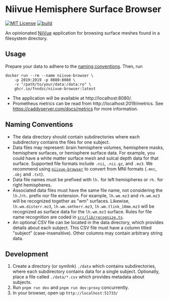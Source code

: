 # Niivue Hemisphere Surface Browser

[![MIT License](https://img.shields.io/github/license/fnndsc/niivue-browser)](./LICENSE)
[![build](https://github.com/FNNDSC/niivue-browser/actions/workflows/build.yml/badge.svg)](https://github.com/FNNDSC/niivue-browser/actions/workflows/build.yml)

An opinionated [NiiVue](https://github.com/niivue/niivue) application for browsing surface meshes found in a filesystem directory.

## Usage

Prepare your data to adhere to the [naming conventions](#naming-conventions). Then, run

```shell
docker run --rm --name niivue-browser \
    -p 2019:2019 -p 8080:8080 \
    -v "/path/to/your/data:/data:ro" \
    ghcr.io/fnndsc/niivue-browser:latest
```

- The application will be available at http://localhost:8080/.
- Prometheus metrics can be read from http://localhost:2019/metrics. See https://caddyserver.com/docs/metrics for more information.

## Naming Conventions

- The data directory should contain subdirectories where each subdirectory contains the files for one subject.
- Data files may represent: brain hemisphere volumes, hemisphere masks, hemisphere surfaces, or hemisphere surface data.
  For example, you could have a white matter surface mesh and sulcal depth data for that surface.
  Supported file formats include `.nii`, `.nii.gz`, and `.mz3`. We recommend using
  [`niivue-browser`](https://github.com/FNNDSC/niivue-browser/) to convert from MNI formats (`.mnc`, `.obj` and `.txt`).
- Data file names must be prefixed with `lh.` for left hemispheres or `rh.` for right hemispheres.
- Associated data files must have the same file name, not considering the `lh.`/`rh.` prefix nor file extension.
  For example, `lh.wm.mz3` and `rh.wm.mz3` will be recognized together as "wm" surfaces.
  Likewise, `lh.wm.disterr.mz3`, `lh.wm.smtherr.mz3`, `lh.wm.tlink_10mm.mz3` will be recognized as surface data
  for the `lh.wm.mz3` surface. Rules for file name recognition are coded in [`src/lib/recognize.ts`](src/lib/recognize.ts).
- An optional CSV file can be located in the data directory, which provides details about each subject. This CSV
  file must have a column titled "subject" (case-insensitive). Other columns may contain arbitrary string data.

## Development

1. Create a directory (or symlink) `./data` which contains subdirectories, where each subdirectory contains
   data for a single subject. Optionally, place a file called `./data/*.csv` which provides metadata about subjects.
2. Run `pnpm run dev` and `pnpm run dev:proxy` concurrently.
3. In your browser, open up `http://localhost:51733/`
